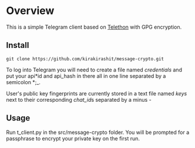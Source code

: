 # Overview

This is a simple Telegram client based on [Telethon](https://github.com/LonamiWebs/Telethon) with GPG encryption.

## Install

`git clone https://github.com/kirakirashit/message-crypto.git`

To log into Telegram you will need to create a file named _credentials_ and put your api*id and api_hash in there all in one line separated by a semicolon *;\_.

User's public key fingerprints are currently stored in a text file named _keys_ next to their corresponding *chat_id*s separated by a minus _-_

## Usage

Run t_client.py in the src/message-crypto folder. You will be prompted for a passphrase to encrypt your private key on the first run.
